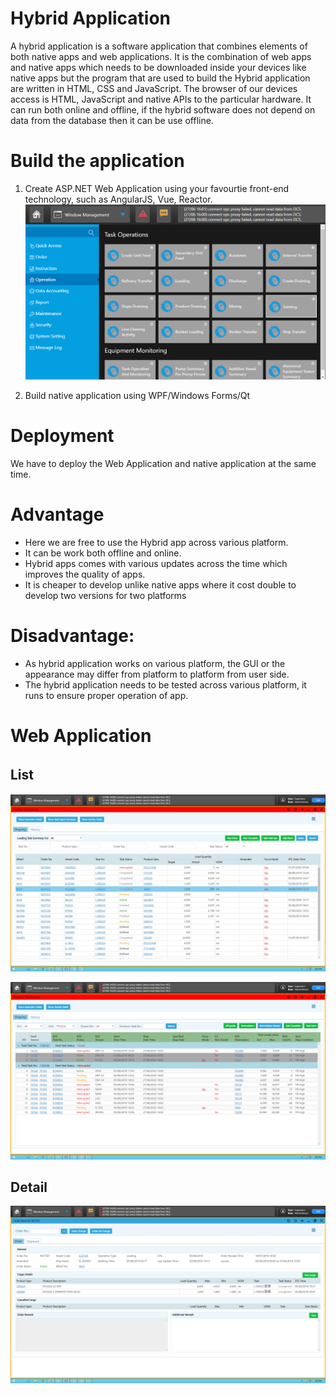 # Hybrid Application
A hybrid application is a software application that combines elements of both native apps and web applications.
It is the combination of web apps and native apps which needs to be downloaded inside your devices like native apps but the program that are used to build the Hybrid application are written in HTML, CSS and JavaScript.
The browser of our devices access is HTML, JavaScript and native APIs to the particular hardware.
It can run both online and offline, if the hybrid software does not depend on data from the database then it can be use offline.

# Build the application 
1. Create ASP.NET Web Application using your favourtie front-end technology, such as AngularJS, Vue, Reactor. </br>
![Menu](https://github.com/EnterpriseSolution/Hybrid-Application/blob/main/Menu.jpg)

2. Build native application using WPF/Windows Forms/Qt  </br>

# Deployment 
We have to deploy the Web Application and native application at the same time.

# Advantage
- Here we are free to use the Hybrid app across various platform.
- It can be work both offline and online.
- Hybrid apps comes with various updates across the time which improves the quality of apps.
- It is cheaper to develop unlike native apps where it cost double to develop two versions for two platforms

# Disadvantage: 
- As hybrid application works on various platform, the GUI or the appearance may differ from platform to platform from user side.
- The hybrid application needs to be tested across various platform, it runs to ensure proper operation of app.

# Web Application
## List　
![Loading](https://github.com/EnterpriseSolution/Hybrid-Application/blob/main/Loading.jpg)

![Rundown](https://github.com/EnterpriseSolution/Hybrid-Application/blob/main/Rundown.jpg)

## Detail
![LoadingOrder](https://github.com/EnterpriseSolution/Hybrid-Application/blob/main/LoadingOrder.jpg)

